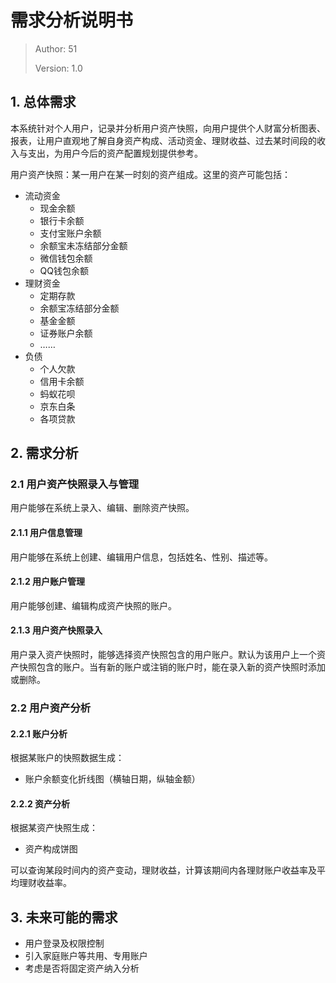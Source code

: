 # 需求分析说明书

> Author: 51
>
> Version: 1.0

## 1. 总体需求

本系统针对个人用户，记录并分析用户资产快照，向用户提供个人财富分析图表、报表，让用户直观地了解自身资产构成、活动资金、理财收益、过去某时间段的收入与支出，为用户今后的资产配置规划提供参考。

用户资产快照：某一用户在某一时刻的资产组成。这里的资产可能包括：

- 流动资金
  - 现金余额
  - 银行卡余额
  - 支付宝账户余额
  - 余额宝未冻结部分金额
  - 微信钱包余额
  - QQ钱包余额
- 理财资金
  - 定期存款
  - 余额宝冻结部分金额
  - 基金金额
  - 证券账户余额
  - ……
- 负债
  - 个人欠款
  - 信用卡余额
  - 蚂蚁花呗
  - 京东白条
  - 各项贷款

## 2. 需求分析

### 2.1 用户资产快照录入与管理

用户能够在系统上录入、编辑、删除资产快照。

#### 2.1.1 用户信息管理

用户能够在系统上创建、编辑用户信息，包括姓名、性别、描述等。

#### 2.1.2 用户账户管理

用户能够创建、编辑构成资产快照的账户。

#### 2.1.3 用户资产快照录入

用户录入资产快照时，能够选择资产快照包含的用户账户。默认为该用户上一个资产快照包含的账户。当有新的账户或注销的账户时，能在录入新的资产快照时添加或删除。

### 2.2 用户资产分析 

#### 2.2.1 账户分析

根据某账户的快照数据生成：

- 账户余额变化折线图（横轴日期，纵轴金额）

#### 2.2.2 资产分析

根据某资产快照生成：

- 资产构成饼图

可以查询某段时间内的资产变动，理财收益，计算该期间内各理财账户收益率及平均理财收益率。

## 3. 未来可能的需求

- 用户登录及权限控制
- 引入家庭账户等共用、专用账户
- 考虑是否将固定资产纳入分析